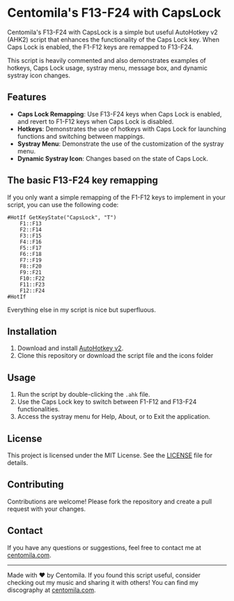 # Centomila's F13-F24 with CapsLock

Centomila's F13-F24 with CapsLock is a simple but useful AutoHotkey v2 (AHK2) script that enhances the functionality of the Caps Lock key. When Caps Lock is enabled, the F1-F12 keys are remapped to F13-F24. 

This script is heavily commented and also demonstrates examples of hotkeys, Caps Lock usage, systray menu, message box, and dynamic systray icon changes.

## Features

- **Caps Lock Remapping**: Use F13-F24 keys when Caps Lock is enabled, and revert to F1-F12 keys when Caps Lock is disabled.
- **Hotkeys**: Demonstrates the use of hotkeys with Caps Lock for launching functions and switching between mappings.
- **Systray Menu**: Demonstrate the use of the customization of the systray menu.
- **Dynamic Systray Icon**: Changes based on the state of Caps Lock.

## The basic F13-F24 key remapping

If you only want a simple remapping of the F1-F12 keys to implement in your script, you can use the following code:

```ahk
#HotIf GetKeyState("CapsLock", "T")
    F1::F13
    F2::F14
    F3::F15
    F4::F16
    F5::F17
    F6::F18
    F7::F19
    F8::F20
    F9::F21
    F10::F22
    F11::F23
    F12::F24
#HotIf
```

Everything else in my script is nice but superfluous.

## Installation

1. Download and install [AutoHotkey v2](https://www.autohotkey.com/v2/).
2. Clone this repository or download the script file and the icons folder

## Usage

1. Run the script by double-clicking the `.ahk` file.
2. Use the Caps Lock key to switch between F1-F12 and F13-F24 functionalities.
3. Access the systray menu for Help, About, or to Exit the application.


## License

This project is licensed under the MIT License. See the [LICENSE](LICENSE) file for details.

## Contributing

Contributions are welcome! Please fork the repository and create a pull request with your changes.

## Contact

If you have any questions or suggestions, feel free to contact me at [centomila.com](https://centomila.com).

---

Made with ❤️ by Centomila. If you found this script useful, consider checking out my music and sharing it with others! You can find my discography at [centomila.com](https://centomila.com).